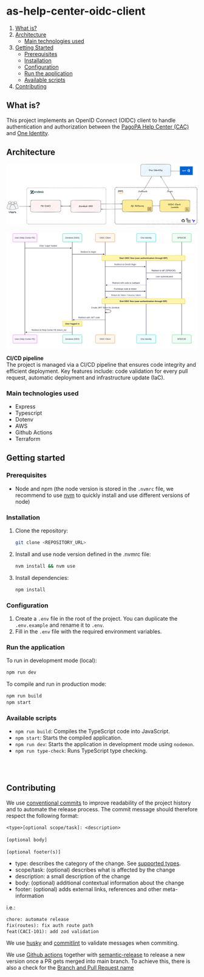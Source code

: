 # as-help-center-oidc-client

1. [What is?](#what-is)
2. [Architecture](#architecture)
   - [Main technologies used](#main-technologies-used)
3. [Getting Started](#getting-started)
   - [Prerequisites](#prerequisites)
   - [Installation](#installation)
   - [Configuration](#configuration)
   - [Run the application](#run-the-application)
   - [Available scripts](#available-scripts)
4. [Contributing](#contributing)

## What is?

This project implements an OpenID Connect (OIDC) client to handle authentication and authorization between the [PagoPA Help Center (CAC)](https://github.com/pagopa/as-help-center) and [One Identity](https://github.com/pagopa/oneidentity).

## Architecture

![architecture](docs/architecture/architecture.png)
\
<br/>
![sequence](docs/architecture/sequence_diagram.svg)

**CI/CD pipeline**\
The project is managed via a CI/CD pipeline that ensures code integrity and efficient deployment. Key features include: code validation for every pull request, automatic deployment and infrastructure update (IaC).

### Main technologies used

- Express
- Typescript
- Dotenv
- AWS
- Github Actions
- Terraform

## Getting started

### Prerequisites

- Node and npm (the node version is stored in the `.nvmrc` file, we recommend to use [nvm](https://github.com/nvm-sh/nvm) to quickly install and use different versions of node)

### Installation

1. Clone the repository:
   ```bash
   git clone <REPOSITORY_URL>
   ```
2. Install and use node version defined in the .nvmrc file:
   ```bash
   nvm install && nvm use
   ```
3. Install dependencies:
   ```bash
   npm install
   ```

### Configuration

1. Create a `.env` file in the root of the project. You can duplicate the `.env.example` and rename it to `.env`.
2. Fill in the `.env` file with the required environment variables.

### Run the application

To run in development mode (local):

```bash
npm run dev
```

To compile and run in production mode:

```bash
npm run build
npm start
```

### Available scripts

- `npm run build`: Compiles the TypeScript code into JavaScript.
- `npm start`: Starts the compiled application.
- `npm run dev`: Starts the application in development mode using `nodemon`.
- `npm run type-check`: Runs TypeScript type checking.

\
<br/>

## Contributing

We use [conventional commits](https://conventionalcommits.org/) to improve readability of the project history and to automate the release process. The commit message should therefore respect the following format:

```
<type>[optional scope/task]: <description>

[optional body]

[optional footer(s)]
```

- type: describes the category of the change. See [supported types](docs/extendings/commit-types.md).
- scope/task: (optional) describes what is affected by the change
- description: a small description of the change
- body: (optional) additional contextual information about the change
- footer: (optional) adds external links, references and other meta-information

i.e.:

```
chore: automate release
fix(routes): fix auth route path
feat(CACI-101): add zod validation
```

We use [husky](https://github.com/typicode/husky) and [commitlint](https://github.com/conventional-changelog/commitlint) to validate messages when commiting.

We use [Github actions](https://github.com/features/actions) together with [semantic-release](https://github.com/semantic-release/semantic-release) to release a new version once a PR gets merged into main branch. To achieve this, there is also a check for the [Branch and Pull Request name](docs/extendings/branch-pr-name.md)
